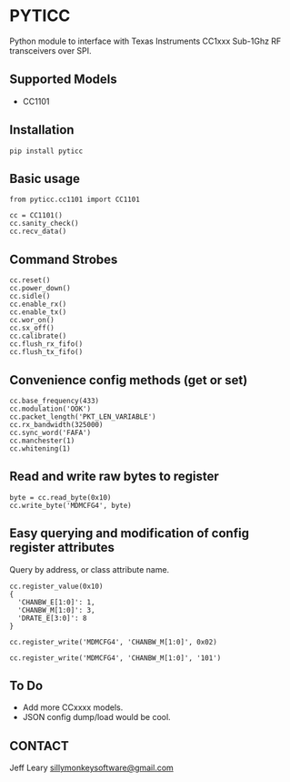 # PYTICC
Python module to interface with Texas Instruments CC1xxx Sub-1Ghz RF transceivers over SPI.

## Supported Models
 - CC1101

## Installation
```
pip install pyticc
```

## Basic usage
```
from pyticc.cc1101 import CC1101

cc = CC1101()
cc.sanity_check()
cc.recv_data()
```

## Command Strobes
```
cc.reset()
cc.power_down()
cc.sidle()
cc.enable_rx()
cc.enable_tx()
cc.wor_on()
cc.sx_off()
cc.calibrate()
cc.flush_rx_fifo()
cc.flush_tx_fifo()
```

## Convenience config methods (get or set)
```
cc.base_frequency(433)
cc.modulation('OOK')
cc.packet_length('PKT_LEN_VARIABLE')
cc.rx_bandwidth(325000)
cc.sync_word('FAFA')
cc.manchester(1)
cc.whitening(1)
```

## Read and write raw bytes to register
```
byte = cc.read_byte(0x10)
cc.write_byte('MDMCFG4', byte)
```

## Easy querying and modification of config register attributes
Query by address, or class attribute name.
```
cc.register_value(0x10)
{
  'CHANBW_E[1:0]': 1,
  'CHANBW_M[1:0]': 3,
  'DRATE_E[3:0]': 8
}

cc.register_write('MDMCFG4', 'CHANBW_M[1:0]', 0x02)

cc.register_write('MDMCFG4', 'CHANBW_M[1:0]', '101')
```

## To Do
 - Add more CCxxxx models.
 - JSON config dump/load would be cool.

## CONTACT
Jeff Leary
sillymonkeysoftware@gmail.com

